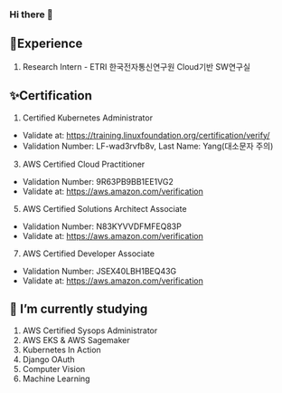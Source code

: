 ### Hi there 👋
## 🌱Experience
1. Research Intern - ETRI 한국전자통신연구원 Cloud기반 SW연구실
## ✨Certification
1. Certified Kubernetes Administrator
- Validate at: https://training.linuxfoundation.org/certification/verify/
- Validation Number: LF-wad3rvfb8v, Last Name: Yang(대소문자 주의)
3. AWS Certified Cloud Practitioner
- Validation Number: 9R63PB9BB1EE1VG2
- Validate at: https://aws.amazon.com/verification
5. AWS Certified Solutions Architect Associate
- Validation Number: N83KYVVDFMFEQ83P
- Validate at: https://aws.amazon.com/verification
7. AWS Certified Developer Associate
- Validation Number: JSEX40LBH1BEQ43G
- Validate at: https://aws.amazon.com/verification
## 🔭 I’m currently studying
1. AWS Certified Sysops Administrator
2. AWS EKS & AWS Sagemaker
3. Kubernetes In Action
4. Django OAuth
5. Computer Vision
6. Machine Learning
<!--
**hyeonseong0917/hyeonseong0917** is a ✨ _special_ ✨ repository because its `README.md` (this file) appears on your GitHub profile.

Here are some ideas to get you started:

- 🔭 I’m currently working on ...
- 🌱 I’m currently learning ...
- 👯 I’m looking to collaborate on ...
- 🤔 I’m looking for help with ...
- 💬 Ask me about ...
- 📫 How to reach me: ...
- 😄 Pronouns: ...
- ⚡ Fun fact: ...
-->

